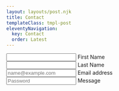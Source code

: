 ```yaml
---
layout: layouts/post.njk
title: Contact
templateClass: tmpl-post
eleventyNavigation:
  key: Contact
  order: Latest
---
```



<form>
  <div class="row gx-3">
    <div class="col-md">
      <div class="form-floating mb-3">
        <input type="email" class="form-control" id="floatingInputGrid">
        <label for="floatingInputGrid">First Name</label>
      </div>
    </div>
    <div class="col-md">
      <div class="form-floating">
        <input type="email" class="form-control" id="floatingInputGrid">
        <label for="floatingInputGrid">Last Name</label>
      </div>
    </div>
  </div>
<div class="form-floating mb-3">
  <input type="email" class="form-control" id="floatingInput" placeholder="name@example.com">
  <label for="floatingInput">Email address</label>
</div>
<div class="form-floating">
  <input type="password" class="form-control" id="floatingPassword" placeholder="Password">
  <label for="floatingPassword">Message</label>
</div>
</form>
